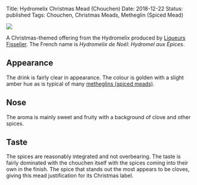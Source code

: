 Title: Hydromelix Christmas Mead (Chouchen)
Date: 2018-12-22
Status: published
Tags: Chouchen, Christmas Meads, Metheglin (Spiced Mead)

![](https://www.fisselier.com/images/products/liqueurs-fisselier-hydromel-noel.jpg)


A Christmas-themed offering from the Hydromelix produced by
[Liqueurs Fisselier](/liqueurs-fisselier/). The French name is
_Hydromelix de Noël: Hydromel aux Épices_.


<!-- PELICAN_END_SUMMARY -->


## Appearance

The drink is fairly clear in appearance. The colour is golden with a slight
amber hue as is typical of many [metheglins (spiced meads)](/metheglin-spiced-mead/).


## Nose

The aroma is mainly sweet and fruity with a background of clove and other spices.


## Taste

The spices are reasonably integrated and not overbearing. The taste is fairly
dominated with the chouchen itself with the spices coming into their own
in the finish. The spice that stands out the most appears to be cloves,
giving this mead justification for its Christmas label.